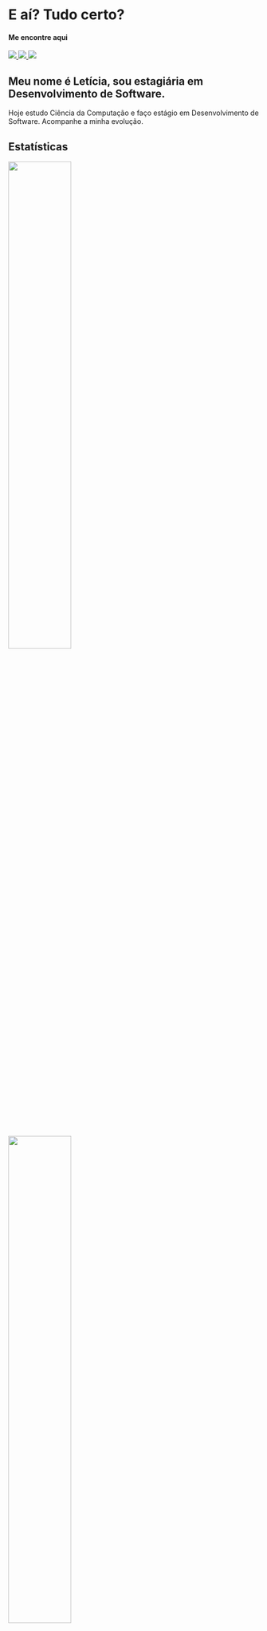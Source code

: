 # E aí? Tudo certo?
#### **Me encontre aqui**

<a href="https://in.linkedin.com/in/leticia-alves-de-pontes">
  <img src="https://img.shields.io/badge/LinkedIn-0077B5?style=for-the-badge&logo=linkedin&logoColor=white" target="_blank" rel="noopener"><img>
</a>
<a href="https://leetcode.com/u/leticia-hub/">
  <img src="https://img.shields.io/badge/-LeetCode-FFA116?style=for-the-badge&logo=LeetCode&logoColor=black" target="_blank" rel="noopener"><img>
</a>
<a href="https://www.codewars.com/users/Lettti">
  <img src="https://img.shields.io/badge/Codewars-B1361E?style=for-the-badge&logo=Codewars&logoColor=white" target="_blank" rel="noopener"><img>
</a>

## Meu nome é Letícia, sou estagiária em Desenvolvimento de Software.
Hoje estudo Ciência da Computação e faço estágio em Desenvolvimento de Software. Acompanhe a minha evolução.

## Estatísticas

<img src="https://github-readme-stats.vercel.app/api?username=leticia-pontes&show_icons=true&theme=aura&include_all_commits=true&count_private=true" width="50%" />
<img src="https://streak-stats.demolab.com/?user=leticia-pontes&theme=aura" width="50%" />
<img src="https://github-readme-stats.vercel.app/api/top-langs/?username=leticia-pontes&theme=aura" width="50%" alt="Most Used Languages">
&nbsp;

#### Já tive contato com
<div>
  <img src="https://img.shields.io/badge/Angular-DD0031?style=for-the-badge&logo=angular&logoColor=white"/>
  <img src="https://img.shields.io/badge/Arduino-00878F.svg?style=for-the-badge&logo=Arduino&logoColor=white"/>
  <img src="https://img.shields.io/badge/C-00599C?style=for-the-badge&logo=c&logoColor=white"/>
  <img src="https://img.shields.io/badge/C%2B%2B-00599C?style=for-the-badge&logo=c%2B%2B&logoColor=white"/>
  <img src="https://img.shields.io/badge/C%23-239120?style=for-the-badge&logo=c-sharp&logoColor=white"/>
  <img src="https://img.shields.io/badge/CSS-239120?&style=for-the-badge&logo=css3&logoColor=white"/>
  <img src="https://img.shields.io/badge/Delphi-E62431.svg?style=for-the-badge&logo=Delphi&logoColor=white" />
  <img src="https://img.shields.io/badge/Docker-%230db7ed.svg?style=for-the-badge&logo=Docker&logoColor=white" />
  <img src="https://img.shields.io/badge/Firebase-039BE5?style=for-the-badge&logo=Firebase&logoColor=white" />
  <img src="https://img.shields.io/badge/Firebird-FF5D00?style=for-the-badge&logo=Firebird&logoColor=white" />
  <img src="https://img.shields.io/badge/HTML-239120?style=for-the-badge&logo=html5&logoColor=white"/>
  <img src="https://img.shields.io/badge/Java-ED8B00?style=for-the-badge&logo=openjdk&logoColor=white"/>
  <img src="https://img.shields.io/badge/JavaScript-F7DF1E?style=for-the-badge&logo=javascript&logoColor=black"/>
  <img src="https://img.shields.io/badge/jQuery-0769AD?style=for-the-badge&logo=jquery&logoColor=white"/>
  <img src="https://img.shields.io/badge/MySQL-00000F?style=for-the-badge&logo=mysql&logoColor=white"/>
  <img src="https://img.shields.io/badge/node.js-6DA55F?style=for-the-badge&logo=node.js&logoColor=white" />
  <img src="https://img.shields.io/badge/PHP-777BB4?style=for-the-badge&logo=php&logoColor=white"/>
  <img src="https://img.shields.io/badge/python-3670A0?style=for-the-badge&logo=python&logoColor=ffdd54" />
  <img src="https://img.shields.io/badge/R-276DC3?style=for-the-badge&logo=r&logoColor=white"/>
  <img src="https://img.shields.io/badge/Shell_Script-121011?style=for-the-badge&logo=gnu-bash&logoColor=white"/>
</div>
&nbsp;
    
<h3 align="center">Outros projetos</h3>
